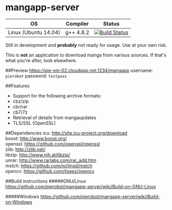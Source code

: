 # mangapp-server

OS | Compiler | Status
---|----------|--------
Linux (Ubuntu 14.04)|g++ 4.8.2|[![Build Status](https://travis-ci.org/pierobot/mangapp-server.svg?branch=master)](https://travis-ci.org/pierobot/mangapp-server)|

Still in development and **probably** not ready for usage. Use at your own risk.

This is **not** an application to download manga from various sources. If that's what you're after, look elsewhere.

##Preview
https://pie-vm-02.cloudapp.net:1234/mangapp
username: ``pierobot``
password: ``testpass``

##Features
* Support for the following archive formats:
 * cbz/zip
 * cbr/rar
 * cb7/7z
* Retrieval of details from mangaupdates
* TLS/SSL (OpenSSL)


##Dependencies
icu:    http://site.icu-project.org/download </br>
boost:  http://www.boost.org/ </br>
openssl: https://github.com/openssl/openssl </br>
zlib:   http://zlib.net/ </br>
libzip: http://www.nih.at/libzip/ </br>
unrar:  http://www.rarlabs.com/rar_add.htm </br>
mstch:  https://github.com/no1msd/mstch </br>
opencv: https://github.com/itseez/opencv </br>

##Build instructions
#####GNU/Linux
https://github.com/pierobot/mangapp-server/wiki/Build-on-GNU-Linux

#####Windows
https://github.com/pierobot/mangapp-server/wiki/Build-on-Windows
